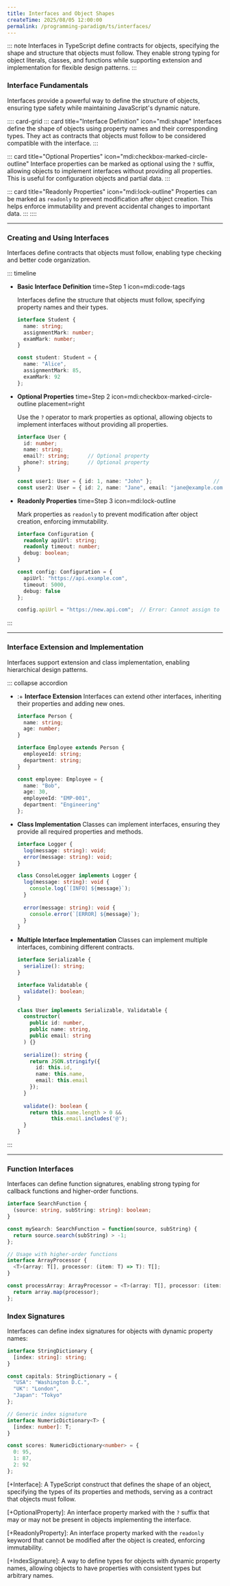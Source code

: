 ```yaml
---
title: Interfaces and Object Shapes
createTime: 2025/08/05 12:00:00
permalink: /programming-paradigm/ts/interfaces/
---
```


::: note
Interfaces in TypeScript define contracts for objects, specifying the shape and structure that objects must follow. They enable strong typing for object literals, classes, and functions while supporting extension and implementation for flexible design patterns.
:::

### Interface Fundamentals

Interfaces provide a powerful way to define the structure of objects, ensuring type safety while maintaining JavaScript's dynamic nature.

:::: card-grid
::: card title="Interface Definition" icon="mdi:shape"
Interfaces define the shape of objects using property names and their corresponding types. They act as contracts that objects must follow to be considered compatible with the interface.
:::

::: card title="Optional Properties" icon="mdi:checkbox-marked-circle-outline"
Interface properties can be marked as optional using the `?` suffix, allowing objects to implement interfaces without providing all properties. This is useful for configuration objects and partial data.
:::

::: card title="Readonly Properties" icon="mdi:lock-outline"
Properties can be marked as `readonly` to prevent modification after object creation. This helps enforce immutability and prevent accidental changes to important data.
:::
::::

---

### Creating and Using Interfaces

Interfaces define contracts that objects must follow, enabling type checking and better code organization.

::: timeline
- **Basic Interface Definition**
  time=Step 1 icon=mdi:code-tags
  
  Interfaces define the structure that objects must follow, specifying property names and their types.

  ```typescript
  interface Student {
    name: string;
    assignmentMark: number;
    examMark: number;
  }
  
  const student: Student = {
    name: "Alice",
    assignmentMark: 85,
    examMark: 92
  };
  ```

- **Optional Properties**
  time=Step 2 icon=mdi:checkbox-marked-circle-outline placement=right
  
  Use the `?` operator to mark properties as optional, allowing objects to implement interfaces without providing all properties.

  ```typescript
  interface User {
    id: number;
    name: string;
    email?: string;      // Optional property
    phone?: string;      // Optional property
  }
  
  const user1: User = { id: 1, name: "John" };                    // Valid
  const user2: User = { id: 2, name: "Jane", email: "jane@example.com" }; // Valid
  ```

- **Readonly Properties**
  time=Step 3 icon=mdi:lock-outline
  
  Mark properties as `readonly` to prevent modification after object creation, enforcing immutability.

  ```typescript
  interface Configuration {
    readonly apiUrl: string;
    readonly timeout: number;
    debug: boolean;
  }
  
  const config: Configuration = {
    apiUrl: "https://api.example.com",
    timeout: 5000,
    debug: false
  };
  
  config.apiUrl = "https://new.api.com";  // Error: Cannot assign to 'apiUrl' because it is read-only
  ```
:::

---

### Interface Extension and Implementation

Interfaces support extension and class implementation, enabling hierarchical design patterns.

::: collapse accordion
- :+ **Interface Extension**
  Interfaces can extend other interfaces, inheriting their properties and adding new ones.

  ```typescript
  interface Person {
    name: string;
    age: number;
  }
  
  interface Employee extends Person {
    employeeId: string;
    department: string;
  }
  
  const employee: Employee = {
    name: "Bob",
    age: 30,
    employeeId: "EMP-001",
    department: "Engineering"
  };
  ```

- **Class Implementation**
  Classes can implement interfaces, ensuring they provide all required properties and methods.

  ```typescript
  interface Logger {
    log(message: string): void;
    error(message: string): void;
  }
  
  class ConsoleLogger implements Logger {
    log(message: string): void {
      console.log(`[INFO] ${message}`);
    }
    
    error(message: string): void {
      console.error(`[ERROR] ${message}`);
    }
  }
  ```

- **Multiple Interface Implementation**
  Classes can implement multiple interfaces, combining different contracts.

  ```typescript
  interface Serializable {
    serialize(): string;
  }
  
  interface Validatable {
    validate(): boolean;
  }
  
  class User implements Serializable, Validatable {
    constructor(
      public id: number,
      public name: string,
      public email: string
    ) {}
    
    serialize(): string {
      return JSON.stringify({
        id: this.id,
        name: this.name,
        email: this.email
      });
    }
    
    validate(): boolean {
      return this.name.length > 0 && 
             this.email.includes('@');
    }
  }
  ```
:::

---

### Function Interfaces

Interfaces can define function signatures, enabling strong typing for callback functions and higher-order functions.

```typescript
interface SearchFunction {
  (source: string, subString: string): boolean;
}

const mySearch: SearchFunction = function(source, subString) {
  return source.search(subString) > -1;
};

// Usage with higher-order functions
interface ArrayProcessor {
  <T>(array: T[], processor: (item: T) => T): T[];
}

const processArray: ArrayProcessor = <T>(array: T[], processor: (item: T) => T) => {
  return array.map(processor);
};
```

### Index Signatures

Interfaces can define index signatures for objects with dynamic property names:

```typescript
interface StringDictionary {
  [index: string]: string;
}

const capitals: StringDictionary = {
  "USA": "Washington D.C.",
  "UK": "London",
  "Japan": "Tokyo"
};

// Generic index signature
interface NumericDictionary<T> {
  [index: number]: T;
}

const scores: NumericDictionary<number> = {
  0: 95,
  1: 87,
  2: 92
};
```

[+Interface]:
A TypeScript construct that defines the shape of an object, specifying the types of its properties and methods, serving as a contract that objects must follow.

[+OptionalProperty]:
An interface property marked with the `?` suffix that may or may not be present in objects implementing the interface.

[+ReadonlyProperty]:
An interface property marked with the `readonly` keyword that cannot be modified after the object is created, enforcing immutability.

[+IndexSignature]:
A way to define types for objects with dynamic property names, allowing objects to have properties with consistent types but arbitrary names.